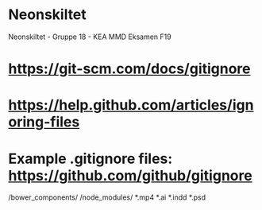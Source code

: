 # Neonskiltet
Neonskiltet - Gruppe 18 - KEA MMD Eksamen F19

# https://git-scm.com/docs/gitignore
# https://help.github.com/articles/ignoring-files
# Example .gitignore files: https://github.com/github/gitignore
/bower_components/
/node_modules/
*.mp4
*.ai
*.indd 
*.psd
